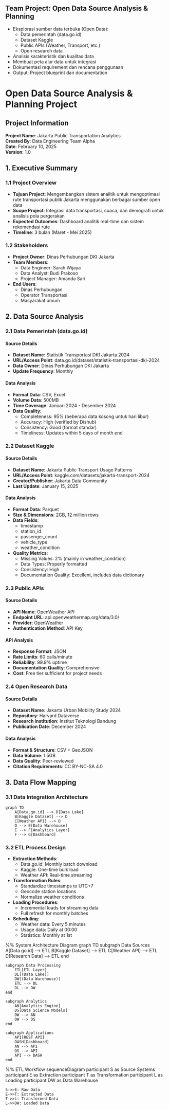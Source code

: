 ## **Team Project**: Open Data Source Analysis & Planning
- Eksplorasi sumber data terbuka (Open Data):
  - Data pemerintah (data.go.id)
  - Dataset Kaggle
  - Public APIs (Weather, Transport, etc.)
  - Open research data
- Analisis karakteristik dan kualitas data
- Membuat peta alur data untuk integrasi
- Dokumentasi requirement dan rencana penggunaan
- Output: Project blueprint dan documentation

# Open Data Source Analysis & Planning Project
## Project Information
**Project Name**: Jakarta Public Transportation Analytics  
**Created By**: Data Engineering Team Alpha  
**Date**: February 10, 2025  
**Version**: 1.0

## 1. Executive Summary
### 1.1 Project Overview
- **Tujuan Project**: Mengembangkan sistem analitik untuk mengoptimasi rute transportasi publik Jakarta menggunakan berbagai sumber open data
- **Scope Project**: Integrasi data transportasi, cuaca, dan demografi untuk analisis pola pergerakan
- **Expected Outcomes**: Dashboard analitik real-time dan sistem rekomendasi rute
- **Timeline**: 3 bulan (Maret - Mei 2025)

### 1.2 Stakeholders
- **Project Owner**: Dinas Perhubungan DKI Jakarta
- **Team Members**: 
  - Data Engineer: Sarah Wijaya
  - Data Analyst: Budi Prakoso
  - Project Manager: Amanda Sari
- **End Users**: 
  - Dinas Perhubungan
  - Operator Transportasi
  - Masyarakat umum

## 2. Data Source Analysis

### 2.1 Data Pemerintah (data.go.id)
#### Source Details
- **Dataset Name**: Statistik Transportasi DKI Jakarta 2024
- **URL/Access Point**: data.go.id/dataset/statistik-transportasi-dki-2024
- **Data Owner**: Dinas Perhubungan DKI Jakarta
- **Update Frequency**: Monthly

#### Data Analysis
- **Format Data**: CSV, Excel
- **Volume Data**: 500MB
- **Time Coverage**: Januari 2024 - Desember 2024
- **Data Quality**:
  - Completeness: 95% (beberapa data kosong untuk hari libur)
  - Accuracy: High (verified by Dishub)
  - Consistency: Good (format standar)
  - Timeliness: Updates within 5 days of month end

### 2.2 Dataset Kaggle
#### Source Details
- **Dataset Name**: Jakarta Public Transport Usage Patterns
- **URL/Access Point**: kaggle.com/datasets/jakarta-transport-2024
- **Creator/Publisher**: Jakarta Data Community
- **Last Update**: January 15, 2025

#### Data Analysis
- **Format Data**: Parquet
- **Size & Dimensions**: 2GB, 12 million rows
- **Data Fields**:
  - timestamp
  - station_id
  - passenger_count
  - vehicle_type
  - weather_condition
- **Quality Metrics**:
  - Missing Values: 2% (mainly in weather_condition)
  - Data Types: Properly formatted
  - Consistency: High
  - Documentation Quality: Excellent, includes data dictionary

### 2.3 Public APIs
#### Source Details
- **API Name**: OpenWeather API
- **Endpoint URL**: api.openweathermap.org/data/3.0/
- **Provider**: OpenWeather
- **Authentication Method**: API Key

#### API Analysis
- **Response Format**: JSON
- **Rate Limits**: 60 calls/minute
- **Reliability**: 99.9% uptime
- **Documentation Quality**: Comprehensive
- **Cost**: Free tier sufficient for project needs

### 2.4 Open Research Data
#### Source Details
- **Dataset Name**: Jakarta Urban Mobility Study 2024
- **Repository**: Harvard Dataverse
- **Research Institution**: Institut Teknologi Bandung
- **Publication Date**: December 2024

#### Data Analysis
- **Format & Structure**: CSV + GeoJSON
- **Data Volume**: 1.5GB
- **Data Quality**: Peer-reviewed
- **Citation Requirements**: CC BY-NC-SA 4.0

## 3. Data Flow Mapping

### 3.1 Data Integration Architecture
```mermaid
graph TD
    A[Data.go.id] --> D[Data Lake]
    B[Kaggle Dataset] --> D
    C[Weather API] --> D
    D --> E[Data Warehouse]
    E --> F[Analytics Layer]
    F --> G[Dashboard]
```

### 3.2 ETL Process Design
- **Extraction Methods**:
  - Data.go.id: Monthly batch download
  - Kaggle: One-time bulk load
  - Weather API: Real-time streaming
- **Transformation Rules**:
  - Standardize timestamps to UTC+7
  - Geocode station locations
  - Normalize weather conditions
- **Loading Procedures**:
  - Incremental loads for streaming data
  - Full refresh for monthly batches
- **Scheduling**:
  - Weather data: Every 5 minutes
  - Usage data: Daily at 00:00
  - Statistics: Monthly at 1st

%% System Architecture Diagram
graph TD
    subgraph Data Sources
        A[Data.go.id] --> ETL
        B[Kaggle Dataset] --> ETL
        C[Weather API] --> ETL
        D[Research Data] --> ETL
    end

    subgraph Data Processing
        ETL[ETL Layer]
        DL[(Data Lake)]
        DW[(Data Warehouse)]
        ETL --> DL
        DL --> DW
    end

    subgraph Analytics
        AN[Analytics Engine]
        DS[Data Science Models]
        DW --> AN
        DW --> DS
    end

    subgraph Applications
        API[REST API]
        DASH[Dashboard]
        AN --> API
        DS --> API
        API --> DASH
    end

%% ETL Workflow
sequenceDiagram
    participant S as Source Systems
    participant E as Extraction
    participant T as Transformation
    participant L as Loading
    participant DW as Data Warehouse

    S->>E: Raw Data
    E->>T: Extracted Data
    T->>L: Transformed Data
    L->>DW: Loaded Data
